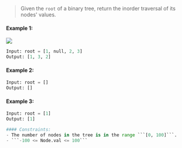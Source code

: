 > Given the ```root``` of a binary tree, return the inorder traversal of its nodes' values.

#### Example 1:
![](https://assets.leetcode.com/uploads/2020/09/15/inorder_1.jpg)
```python
Input: root = [1, null, 2, 3]
Output: [1, 3, 2]
```

#### Example 2:
```python
Input: root = []
Output: []
```

#### Example 3:
```python
Input: root = [1]
Output: [1]

#### Constraints:
- The number of nodes in the tree is in the range ```[0, 100]```.
- ```-100 <= Node.val <= 100```